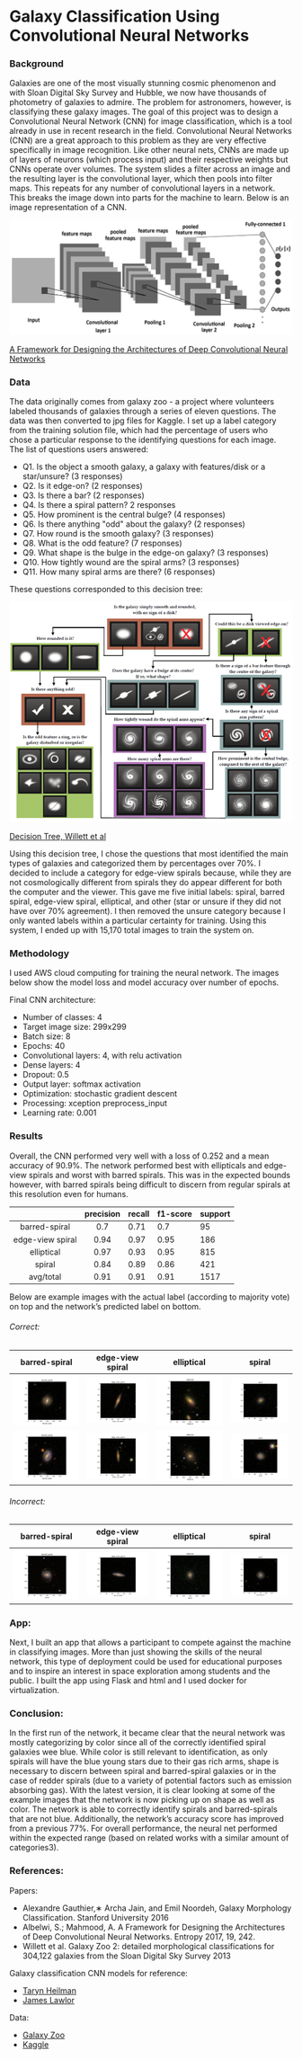 # Galaxy Classification Using Convolutional Neural Networks

### Background
Galaxies are one of the most visually stunning cosmic phenomenon and with Sloan Digital Sky Survey and Hubble, we now have thousands of photometry of galaxies to admire. The problem for astronomers, however, is classifying these galaxy images. The goal of this project was to design a Convolutional Neural Network (CNN) for image classification, which is a tool already in use in recent research in the field.
Convolutional Neural Networks (CNN) are a great approach to this problem as they are very effective specifically in image recognition. Like other neural nets, CNNs are made up of layers of neurons (which process input) and their respective weights but CNNs operate over volumes. The system slides a filter across an image and the resulting layer is the convolutional layer, which then pools into filter maps. This repeats for any number of convolutional layers in a network. This breaks the image down into parts for the machine to learn. Below is an image representation of a CNN.

![](readme_images/CNN_model.png)

[A Framework for Designing the Architectures of Deep Convolutional Neural Networks](https://www.mdpi.com/1099-4300/19/6/242)



### Data

The data originally comes from galaxy zoo - a project where volunteers labeled thousands of galaxies through a series of eleven questions. The data was then converted to jpg files for Kaggle.
I set up a label category from the training solution file, which had the percentage of users who chose a particular response to the identifying questions for each image.
The list of questions users answered:

- Q1. Is the object a smooth galaxy, a galaxy with features/disk or a star/unsure? (3 responses)
- Q2. Is it edge-on? (2 responses)
- Q3. Is there a bar? (2 responses)
- Q4. Is there a spiral pattern? 2 responses
- Q5. How prominent is the central bulge? (4 responses)
- Q6. Is there anything "odd" about the galaxy? (2 responses)
- Q7. How round is the smooth galaxy? (3 responses)
- Q8. What is the odd feature? (7 responses)
- Q9. What shape is the bulge in the edge-on galaxy? (3 responses)
- Q10. How tightly wound are the spiral arms? (3 responses)
- Q11. How many spiral arms are there? (6 responses)

These questions corresponded to this decision tree:

![](readme_images/Decision_Tree_Willett.png)

[Decision Tree, Willett et al](https://www.kaggle.com/c/galaxy-zoo-the-galaxy-challenge#the-galaxy-zoo-decision-tree)

Using this decision tree, I chose the questions that most identified the main types of galaxies and categorized them by percentages over 70%. I decided to include a category for edge-view spirals because, while they are not cosmologically different from spirals they do appear different for both the computer and the viewer. This gave me five initial labels: spiral, barred spiral, edge-view spiral, elliptical, and other (star or unsure if they did not have over 70% agreement). I then removed the unsure category because I only wanted labels within a particular certainty for training. Using this system, I ended up with 15,170 total images to train the system on.

### Methodology
I used AWS cloud computing for training the neural network. The images below show the model loss and model accuracy over number of epochs.


Final CNN architecture:
- Number of classes: 4
- Target image size: 299x299
- Batch size: 8
- Epochs: 40
- Convolutional layers: 4, with relu activation
- Dense layers: 4
- Dropout: 0.5
- Output layer:  softmax activation
- Optimization: stochastic gradient descent
- Processing: xception preprocess_input
- Learning rate: 0.001

### Results

Overall, the CNN performed very well with a loss of 0.252 and a mean accuracy of 90.9%. The network performed best with ellipticals and edge-view spirals and worst with barred spirals. This was in the expected bounds however, with barred spirals being difficult to discern from regular spirals at this resolution even for humans.

|                  | precision | recall | f1-score | support |
|:----------------:|:---------:|--------|----------|---------|
|   barred-spiral  |    0.7    | 0.71   | 0.7      | 95      |
| edge-view spiral |    0.94   | 0.97   | 0.95     | 186     |
|    elliptical    |    0.97   | 0.93   | 0.95     | 815     |
| spiral           | 0.84      | 0.89   | 0.86     | 421     |
| avg/total        | 0.91      | 0.91   | 0.91     | 1517    |

Below are example images with the actual label (according to majority vote) on top and the network’s predicted label on bottom.

###### Correct:


|         barred-spiral         |        edge-view spiral        |           elliptical           |              spiral             |
|:-----------------------------:|:------------------------------:|:------------------------------:|:-------------------------------:|
| ![](g_images/ngalaxyid86.png) | ![](g_images/ngalaxyid137.png) | ![](g_images/ngalaxyid300.png) | ![](g_images/ngalaxyid1500.png) |
| ![](g_images/ngalaxyid87.png) | ![](g_images/ngalaxyid138.png) | ![](g_images/ngalaxyid450.png) | ![](g_images/ngalaxyid1501.png) |

###### Incorrect:


|         barred-spiral         |        edge-view spiral        |           elliptical           |              spiral             |
|:-----------------------------:|:------------------------------:|:------------------------------:|:-------------------------------:|
| ![](g_images/ngalaxyid91.png) | ![](g_images/ngalaxyid151.png) | ![](g_images/ngalaxyid603.png) | ![](g_images/ngalaxyid1394.png) |

### App:

Next, I built an app that allows a participant to compete against the machine in classifying images. More than just showing the skills of the neural network, this type of deployment could be used for educational purposes and to inspire an interest in space exploration among students and the public. I built the app using Flask and html and I used docker for virtualization.

### Conclusion:
In the first run of the network, it became clear that the neural network was mostly categorizing by color since all of the correctly identified spiral galaxies wee blue. While color is still relevant to identification, as only spirals will have the blue young stars due to their gas rich arms, shape is necessary to discern between spiral and barred-spiral galaxies or in the case of redder spirals (due to a variety of potential factors such as emission absorbing gas). With the latest version, it is clear looking at some of the example images that the network is now picking up on shape as well as color. The network is able to correctly identify spirals and barred-spirals that are not blue. Additionally, the network’s accuracy score has improved from a previous 77%. For overall performance, the neural net performed within the expected range (based on related works with a similar amount of categories3).

### References:

Papers:
- Alexandre Gauthier,∗ Archa Jain, and Emil Noordeh, Galaxy Morphology Classification. Stanford University 2016
- Albelwi, S.; Mahmood, A. A Framework for Designing the Architectures of Deep Convolutional Neural Networks. Entropy 2017, 19, 242.
- Willett et al. Galaxy Zoo 2: detailed morphological classifications for 304,122 galaxies from the Sloan Digital Sky Survey 2013

Galaxy classification CNN models for reference:
- [Taryn Heilman](https://github.com/tarynheilman/DSI-Capstone-Project)
- [James Lawlor](https://github.com/jameslawlor/kaggle_galaxy_zoo)

Data:
- [Galaxy Zoo](www.galaxyzoo.org)
- [Kaggle](https://www.kaggle.com/c/galaxy-zoo-the-galaxy-challenge)

